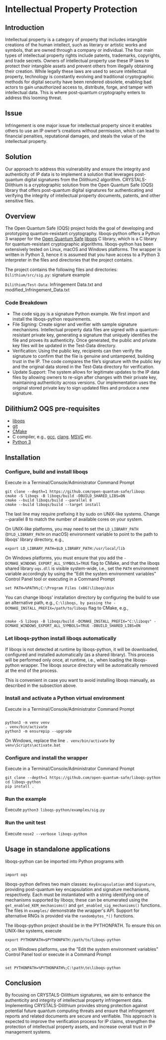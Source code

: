 # Intellectual Property Protection

## Introduction
Intellectual property is a category of property that includes intangible creations of the human intellect, such as literary or artistic works and symbols, that are owned through a company or individual. The four main types of intellectual property rights include patents, trademarks, copyrights, and trade secrets. Owners of intellectual property use these IP laws to protect their intangible assets and prevent others from illegally obtaining their creation. While legally these laws are used to secure intellectual property, technology is constantly evolving and traditional cryptographic methods for digital security have been rendered obsolete, enabling bad actors to gain unauthorized access to, distribute, forge, and tamper with intellectual data. This is where post-quantum cryptography enters to address this looming threat. 

## Issue
Infringement is one major issue for intellectual property since it enables others to use an IP owner’s creations without permission, which can lead to financial penalties, reputational damages, and steals the value of the intellectual property. 

## Solution
Our approach to address this vulnerability and ensure the integrity and authenticity of IP data is to implement a solution that leverages post-quantum digital signatures from the Dilithium2 algorithm. CRYSTALS-Dilithium is a cryptographic solution from the Open Quantum Safe (OQS) library that offers post-quantum digital signatures for authenticating and verifying the integrity of intellectual property documents, patents, and other sensitive files.


## Overview
The Open Quantum Safe (OQS) project holds the goal of developing and prototyping quantum-resistant cryptography. liboqs-python offers a Python 3 wrapper for the [Open Quantum Safe](https://openquantumsafe.org/) [liboqs](https://github.com/open-quantum-safe/liboqs/) C library, which is a C library for quantum-resistant cryptographic algorithms. liboqs-python has been extensively tested on Linux, macOS and Windows platforms. The wrapper is written in Python 3, hence it is assumed that you have access to a Python 3 interpreter in the files and directories that the project contains.

The project contains the following files and directories:
`Dilithium/src/sig.py`: signature example

`Dilithium/Test-Data`: Infringement Data.txt and modified_Infringement_Data.txt

### Code Breakdown
* The code sig.py is a signature Python example. We first import and install the liboqs-python requirements.
* File Signing: Create signer and verifier with sample signature mechanisms. Intellectual property data files are signed with a quantum-resistant private key, generating a signature that uniquely identifies the file and proves its authenticity. Once generated, the public and private key files will be updated in the Test-Data directory.
* Verification: Using the public key, recipients can then verify the signature to confirm that the file is genuine and untampered, building trust in the IP. The code compares the file’s signature with the public key and the original data stored in the Test-Data directory for verification.
* Update Support: The system allows for legitimate updates to the IP data files by allowing owners to re-sign after changes with their private key, maintaining authenticity across versions. Our implementation uses the original stored private key to sign updated files and produce a new signature.


## Dilithium2 OQS pre-requisites
* [liboqs](https://github.com/open-quantum-safe/liboqs)
* [git](https://git-scm.com/)
* [CMake](https://cmake.org/)
* C compiler, e.g., [gcc](https://gcc.gnu.org/), [clang](https://clang.llvm.org/), [MSVC](https://visualstudio.microsoft.com/vs/) etc.
* [Python 3](https://www.python.org/)


## Installation

### Configure, build and install liboqs

Execute in a Terminal/Console/Administrator Command Prompt

```
git clone --depth=1 https://github.com/open-quantum-safe/liboqs
cmake -S liboqs -B liboqs/build -DBUILD_SHARED_LIBS=ON
cmake --build liboqs/build --parallel 8
cmake --build liboqs/build --target install

```

The last line may require prefixing it by sudo on UNIX-like systems. Change --parallel 8 to match the number of available cores on your system.

On UNIX-like platforms, you may need to set the `LD_LIBRARY_PATH` (`DYLD_LIBRARY_PATH` on macOS) environment variable to point to the path to liboqs' library directory, e.g.,

```
export LD_LIBRARY_PATH=$LD_LIBRARY_PATH:/usr/local/lib

```

On Windows platforms, you must ensure that you add the `-DCMAKE_WINDOWS_EXPORT_ALL_SYMBOLS=TRUE` flag to CMake, and that the liboqs shared library `oqs.dll` is visible system-wide, i.e., set the `PATH` environment variable accordingly by using the "Edit the system environment variables" Control Panel tool or executing in a Command Prompt

```
set PATH=%PATH%;C:\Program Files (x86)\liboqs\bin

```

You can change liboqs' installation directory by configuring the build to use an alternative path, e.g., `C:\liboqs, by passing the -DCMAKE_INSTALL_PREFIX=/path/to/liboqs` flag to CMake, e.g.,

```

cmake -S liboqs -B liboqs/build -DCMAKE_INSTALL_PREFIX="C:\liboqs" -DCMAKE_WINDOWS_EXPORT_ALL_SYMBOLS=TRUE -DBUILD_SHARED_LIBS=ON

```

### Let liboqs-python install liboqs automatically

If liboqs is not detected at runtime by liboqs-python, it will be downloaded, configured and installed automatically (as a shared library). This process will be performed only once, at runtime, i.e., when loading the liboqs-python wrapper. The liboqs source directory will be automatically removed at the end of the process.

This is convenient in case you want to avoid installing liboqs manually, as described in the subsection above.

### Install and activate a Python virtual environment

Execute in a Terminal/Console/Administrator Command Prompt

```

python3 -m venv venv
. venv/bin/activate
python3 -m ensurepip --upgrade

```

On Windows, replace the line `. venv/bin/activate` by `venv\Scripts\activate.bat`

### Configure and install the wrapper

Execute in a Terminal/Console/Administrator Command Prompt

```
git clone --depth=1 https://github.com/open-quantum-safe/liboqs-python
cd liboqs-python
pip install .

```

### Run the example

Execute `python3 liboqs-python/examples/sig.py`

### Run the unit test

Execute `nose2 --verbose liboqs-python`

## Usage in standalone applications

liboqs-python can be imported into Python programs with

```

import oqs

```

liboqs-python defines two main classes: `KeyEncapsulation` and `Signature`, providing post-quantum key encapsulation and signature mechanisms, respectively. Each must be instantiated with a string identifying one of mechanisms supported by liboqs; these can be enumerated using the `get_enabled_KEM_mechanisms()` and `get_enabled_sig_mechanisms()` functions. The files in `examples/` demonstrate the wrapper's API. Support for alternative RNGs is provided via the `randombytes_*()` functions.

The liboqs-python project should be in the PYTHONPATH. To ensure this on UNIX-like systems, execute 

```
export PYTHONPATH=$PYTHONPATH:/path/to/liboqs-python
```

or, on Windows platforms, use the "Edit the system environment variables" Control Panel tool or execute in a Command Prompt

```

set PYTHONPATH=%PYTHONPATH%;C:\path\to\liboqs-python

```

## Conclusion
 By focusing on CRYSTALS-Dilithium signatures, we aim to enhance the authenticity and integrity of intellectual property infringement data. Implementing CRYSTALS-Dilithium  provides strong protection against potential future quantum computing threats and ensure that infringement reports and related documents are secure and verifiable. This approach is expected to improve the verification process for IP claims, strengthen the protection of intellectual property assets, and increase overall trust in IP management systems.
